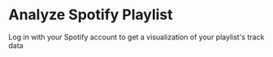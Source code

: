 # Analyze Spotify Playlist

Log in with your Spotify account to get a visualization of your playlist's track data
